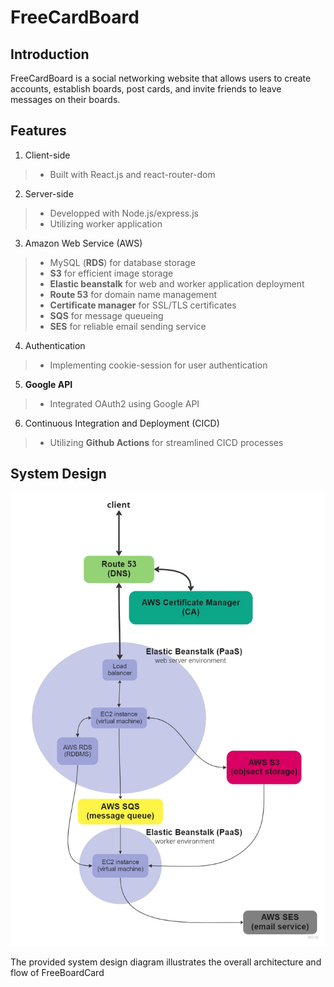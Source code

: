 # FreeCardBoard
## Introduction
FreeCardBoard is a social networking website that allows users to create accounts, establish boards, post cards, and invite friends to leave messages on their boards.
## Features
1. Client-side
> - Built with React.js and react-router-dom
2. Server-side
> - Developped with Node.js/express.js
> - Utilizing worker application
3. Amazon Web Service (AWS)
> - MySQL (**RDS**) for database storage
> - **S3** for efficient image storage
> - **Elastic beanstalk** for web and worker application deployment 
> - **Route 53** for domain name management
> - **Certificate manager** for SSL/TLS certificates
> - **SQS** for message queueing
> - **SES** for reliable email sending service
4. Authentication
> - Implementing cookie-session for user authentication
5. **Google API**
> - Integrated OAuth2 using Google API
6. Continuous Integration and Deployment (CICD)
> - Utilizing **Github Actions** for streamlined CICD processes
## System Design
![Alt system design](./design_of_the_system.jpg)

The provided system design diagram illustrates the overall architecture and flow of FreeBoardCard

